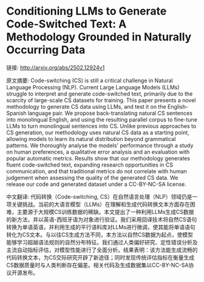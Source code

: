 # Conditioning LLMs to Generate Code-Switched Text: A Methodology Grounded in Naturally Occurring Data

链接: http://arxiv.org/abs/2502.12924v1

原文摘要:
Code-switching (CS) is still a critical challenge in Natural Language
Processing (NLP). Current Large Language Models (LLMs) struggle to interpret
and generate code-switched text, primarily due to the scarcity of large-scale
CS datasets for training. This paper presents a novel methodology to generate
CS data using LLMs, and test it on the English-Spanish language pair. We
propose back-translating natural CS sentences into monolingual English, and
using the resulting parallel corpus to fine-tune LLMs to turn monolingual
sentences into CS. Unlike previous approaches to CS generation, our methodology
uses natural CS data as a starting point, allowing models to learn its natural
distribution beyond grammatical patterns. We thoroughly analyse the models'
performance through a study on human preferences, a qualitative error analysis
and an evaluation with popular automatic metrics. Results show that our
methodology generates fluent code-switched text, expanding research
opportunities in CS communication, and that traditional metrics do not
correlate with human judgement when assessing the quality of the generated CS
data. We release our code and generated dataset under a CC-BY-NC-SA license.

中文翻译:
代码转换（Code-switching, CS）在自然语言处理（NLP）领域仍是一项关键挑战。当前的大语言模型（LLMs）在理解和生成代码转换文本方面存在困难，主要源于大规模CS训练数据的稀缺。本文提出了一种利用LLMs生成CS数据的新方法，并以英语-西班牙语为对象进行验证。我们采用回译技术将自然CS语句转换为单语英语，并利用生成的平行语料库对LLMs进行微调，使其能将单语语句转化为CS文本。与以往CS生成方法不同，本方法以自然CS数据为起点，使模型能够学习超越语法规则的自然分布特征。我们通过人类偏好研究、定性错误分析及主流自动指标评估，对模型性能进行了全面分析。结果表明：该方法能生成流畅的代码转换文本，为CS交际研究开辟了新途径；同时发现传统评估指标在衡量生成CS数据质量时与人类判断存在偏差。相关代码及生成数据集以CC-BY-NC-SA协议开源发布。
